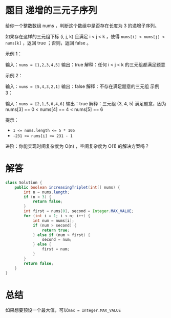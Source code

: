 # 题目 递增的三元子序列

给你一个整数数组 nums ，判断这个数组中是否存在长度为 3 的递增子序列。

如果存在这样的三元组下标 (i, j, k) 且满足 i < j < k ，使得 ```nums[i] < nums[j] < nums[k]``` ，返回 true ；否则，返回 false 。

 

示例 1：

输入：```nums = [1,2,3,4,5]```
输出：true
解释：任何 i < j < k 的三元组都满足题意

示例 2：

输入：```nums = [5,4,3,2,1]```
输出：false
解释：不存在满足题意的三元组
示例 3：

输入：```nums = [2,1,5,0,4,6]```
输出：true
解释：三元组 (3, 4, 5) 满足题意，因为 nums[3] == 0 < nums[4] == 4 < nums[5] == 6
 

提示：

* ```1 <= nums.length <= 5 * 105```
* ```-231 <= nums[i] <= 231 - 1```
 

进阶：你能实现时间复杂度为 O(n) ，空间复杂度为 O(1) 的解决方案吗？


# 解答
```java
class Solution {
    public boolean increasingTriplet(int[] nums) {
        int n = nums.length;
        if (n < 3) {
            return false;
        }
        int first = nums[0], second = Integer.MAX_VALUE;
        for (int i = 1; i < n; i++) {
            int num = nums[i];
            if (num > second) {
                return true;
            } else if (num > first) {
                second = num;
            } else {
                first = num;
            }
        }
        return false;
    }
}
```

# 总结

如果想要预设一个最大值，可以```max = Integer.MAX_VALUE```

